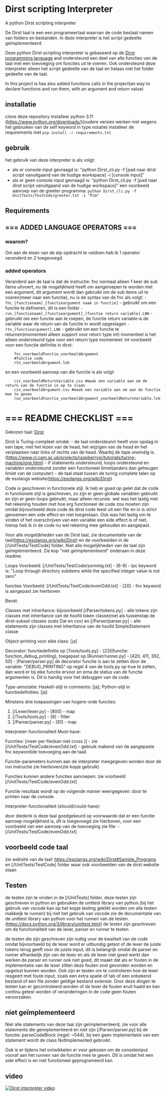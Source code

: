 # Dirst scripting Interpreter

A python Dirst scripting interpreter

De Dirst taal is een een programeertaal waarvan de code bestaat namen van folders en bestanden. In deze interpreter is het script gedeelte geïmplementeerd.

Deze python Dirst scripting interpreter is gebaseerd op de [Dirst programming language](https://esolangs.org/wiki/Dirst) and ondersteund een deel van alle functies van de taal met een toevoeging om functies uit te voeren.
Ook ondersteund deze interpreter alleen het script gedeelte van de taal en helaas niet het folder gedeelte van de taal.

In this project is has also added functions calls in the project(an way to declare functions and run them, with an argument and return value)

## installatie

clone deze repository
installeer python 3.11 (https://www.python.org/downloads/)(oudere versies werken niet wegens het gebruiken van de self keyword in type notatie)
installeer de requirements met ```pip install -r requirements.txt```

## gebruik

het gebruik van deze interpreter is als volgt:
- als er console input gevraagd is:
    "python Dirst_cli.py -f [pad naar dirst script vanuitgaand van de hudige workspace] -i [console input]"
- als er geen console input gevraagd is:
    "python Dirst_cli.py -f [pad naar dirst script vanuitgaand van de hudige workspace]"
een voorbeeld aanroep van de greeter programma:
```python Dirst_cli.py -f UnitTests/TestCode/greeter.txt -i "Pim"```

## Requirements

## === ADDED LANGUAGE OPERATORS ===

### waarom?

Om aan de eisen van de atp opdracht te voldoen heb ik 1 operator veranderd en 2 toegevoegd.

### added operators

Veranderd aan de taal is dat de instructie: fnc normaal alleen 1 keer de sub items uitvoert, nu de mogelijkheid heeft om aangeroepen te worden met een argument, dit argument wordt dan gebruikt om de sub items uit te voeren(meer naar een functie), nu is de syntax van de fnc als volgt:
```- fnc_[functienaam]_[functieargument naam in functie]``` - gebruikt om een functie te defineren, dit is een folder
```- run_[functienaam]_[functieargument]_[functie return variable].LNK``` - gebruikt om een functie aan te roepen, de functie return variable is de variable waar de return van de functie in wordt opgeslagen
```-rtn_[functieargument].LNK``` - gebruikt om een functie te returnen(momenteel alleen support voor return type int)
momenteel is het alleen ondersteund type voor een return type momenteel: int
voorbeeld voor een functie definitie in dirst:
```
    fnc_voorbeeldFunctie_voorbeeldArgument
    #functie code
    rtn_voorbeeldArgument.lnk
```
en een voorbeeld aanroep van die functie is als volgt:
```
    civ_voorbeeldReturnVariable.csv #maak een variable aan om de return van de functie in op te slaan
    civ_voorbeeldArgument.csv #maak een variable aan om aan de functie mee te geven
    run_voorbeeldFunctie_voorbeeldArgument_voorbeeldReturnVariable.lnk
```

# === README CHECKLIST ===

Gekozen taal: [Dirst](https://esolangs.org/wiki/Dirst)

Dirst is Turing-compleet omdat: 
    - de taal ondersteunin heeft voor opslag in een tape, met het lezen van de head, het wijzigen van de head en het verplaatsen naar links of rechts van de head. Waarbij de tape oneindig is.(https://www.cl.cam.ac.uk/projects/raspberrypi/tutorials/turing-machine/one.html)
    - if statements ondersteund, loops ondersteund en variablen ondersteund zonder een functioneel limiet(anders dan geheugen limiet van de computer)
    - de taal staat tussen de turing complete talen op de esolangs website(https://esolangs.org/wiki/Dirst)

Code is geschreven in functionele stijl.
Ik heb er goed op gelet dat de code in functionele stijl is geschreven, zo zijn er geen globale variablen gebruikt en zijn er geen loops gebruikt, maar alleen recursie.
wel was het lastig met het rekening houden met hoe erg functioneel de code zou moeten zijn omdat bijvoorbeeld deze code de dirst code leest uit een file en io is strict genoemen een side effect en niet toegestaan. Ook was het lastig om te vinden of het overschrijven van een variable een side effect is of niet, hierop heb ik in de code nu wel rekening mee gehouden en aangepast.


Voor alle mogelijkheden van de Dirst taal, zie documentatie van de taal(https://esolangs.org/wiki/Dirst) en de voorbeelden in de [/UnitTests/TestCode] folder.
Niet alle mogelijkheden van de taal zijn geïmplementeerd. Zie kop "niet geïmplementeerd" onderaan in deze readme.

Loops Voorbeeld: [/UnitTests/TestCode/sommig.txt] - [6-9] - lpc keyword is: "Loop through directory subitems while the specified integer value is not zero"

functies Voorbeeld: [/UnitTests/TestCode/evenOdd.txt] - [20] - fnc keyword is aangepast zie hierboven

Bevat:

Classes met inheritance: bijvoorbeeld [/Parser/tokens.py] - alle tokens zijn classes met inheritance van de hoofd token classe(met als tussenstap de dirst-subset classes zoals Dat en csv) en [/Parser/parser.py] - alle statements zijn classes met inheritance van de hoofd SimpleStatement classe

Object-printing voor elke class: [ja]

Decorator: functiedefinitie op [Tools/tools.py] - [23](functie: function_debug_printing), toegepast op [Runner/runner.py] - [420, 411, 392, 50] - [Parser/parser.py]
de decorator functie is aan te zetten door de variable: "DEBUG_PRINTING" op regel 4 van de tools.py op true te zetten, dan word er bij elke functie ervoor en erna de status van de functie argumenten is. Dit is handig voor het debuggen van de code.

Type-annotatie: Haskell-stijl in comments: [ja]; Python-stijl in functiedefinities: [ja]

Minstens drie toepassingen van hogere-orde functies:

1. [/Lexer/lexer.py] - [800] - map
2. [/Tools/tools.py] - [9] - filter
3. [/Parser/parser.py] - [61] - map

Interpreter-functionaliteit Must-have:

Functies: [meer per file(kan niet cross )] - zie [/UnitTests/TestCode/evenOdd.txt] - gebruik makend van de aangepaste fnc keyword(de toevoeging aan de taal)

Functie-parameters kunnen aan de interpreter meegegeven worden door de run instructie zie hierboven(zie kopje gebruik)

Functies kunnen andere functies aanroepen: zie voorbeeld [/UnitTests/TestCode/evenOdd.txt]

Functie resultaat wordt op de volgende manier weergegeven: door te printen naar de console

Interpreter-functionaliteit (should/could-have):

door diederik is deze taal goedgekeurd op voorwaarde dat er een functie aanroep mogelijkheid is, dit is toegevoegd zie hierboven, voor een voorbeeld van een aanroep van de toevoeging zie file: - [/UnitTests/TestCode/evenOdd.txt]

## voorbeeld code taal

zie website van de taal: https://esolangs.org/wiki/Dirst#Sample_Programs en [/UnitTests/TestCode] folder waar ook voorbeelden van de dirst website staan

## Testen

de testen zijn te vinden in de [/UnitTests] folder, deze testen zijn geschreven in python en gebruiken de unittest library van python.(bij het gebruik van vscode kan op het kopje testing geklikt worden om alle testen makkeijk te runnen)
bij niet het gebruik van vscode zie de documentatie van de unittest library van python voor het runnen van de testen.(https://docs.python.org/3/library/unittest.html)
de testen zijn geschreven om de functionaliteit van de lexer, parser en runner te testen

de testen die zijn geschreven zijn nuttig voor de kwaliteit van de code omdat bijvoorbeeld bij de lexer word er uitbundig getest of de lexer de juiste tokens terug geeft voor de juiste input, dit is belangrijk omdat de parser en runner afhankelijk zijn van de lexer en als de lexer niet goed werkt dan werken de parser en runner ook niet goed, dit maakt dat als er fouten in de implementatie van de lexer zitten deze fouten snel gevonden worden en opgelost kunnen worden. Ook zijn er testen om te controleren hoe de lexer reageert met foute input, zoals een extra spatie of tab of een onbekend bestand of een file zonder geldige bestand extensie. Door deze dingen te testen kan er gecontroleerd worden of de lexer de fouten eruit haald en kan continu getest worden of veranderingen in de code geen fouten veroorzaken.

## niet geïmplementeerd

Niet alle statements van deze taal zijn geïmplementeerd, zie voor alle statements die geimplementeerd en niet zijn [/Parser/parser.py] bij de functie: parseCodeBlock (regel: ~544), bij een geen implementatie van een statement wordt de class NotImplemented gebruikt.

Ook is er tijdens het ontwikkelen er voor gekozen om de consoleinput vooraf aan het runnen van de functie mee te geven. Dit is omdat het een side effect is en niet functioneel geprogrameerd kan.

## video

[![Dirst interpreter video]({https://img.youtube.com/vi/XQOu8LEz-X4/0.jpg})]({https://youtu.be/XQOu8LEz-X4} "Dirst interpreter - Beschrijving code en gebruik Dirst Scripting Interpreter")

